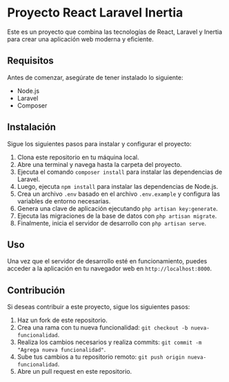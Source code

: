 # Proyecto React Laravel Inertia

Este es un proyecto que combina las tecnologías de React, Laravel y Inertia para crear una aplicación web moderna y eficiente.

## Requisitos

Antes de comenzar, asegúrate de tener instalado lo siguiente:

- Node.js
- Laravel
- Composer

## Instalación

Sigue los siguientes pasos para instalar y configurar el proyecto:

1. Clona este repositorio en tu máquina local.
2. Abre una terminal y navega hasta la carpeta del proyecto.
3. Ejecuta el comando `composer install` para instalar las dependencias de Laravel.
4. Luego, ejecuta `npm install` para instalar las dependencias de Node.js.
5. Crea un archivo `.env` basado en el archivo `.env.example` y configura las variables de entorno necesarias.
6. Genera una clave de aplicación ejecutando `php artisan key:generate`.
7. Ejecuta las migraciones de la base de datos con `php artisan migrate`.
8. Finalmente, inicia el servidor de desarrollo con `php artisan serve`.

## Uso

Una vez que el servidor de desarrollo esté en funcionamiento, puedes acceder a la aplicación en tu navegador web en `http://localhost:8000`.

## Contribución

Si deseas contribuir a este proyecto, sigue los siguientes pasos:

1. Haz un fork de este repositorio.
2. Crea una rama con tu nueva funcionalidad: `git checkout -b nueva-funcionalidad`.
3. Realiza los cambios necesarios y realiza commits: `git commit -m "Agrega nueva funcionalidad"`.
4. Sube tus cambios a tu repositorio remoto: `git push origin nueva-funcionalidad`.
5. Abre un pull request en este repositorio.

